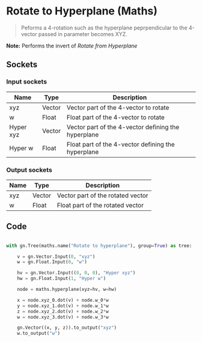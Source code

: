 # Rotate to Hyperplane (Maths)

> Peforms a 4-rotation such as the hyperplane peprpendicular to the 4-vector passed in parameter becomes XYZ.

**Note:** Performs the invert of *Rotate from Hyperplane*

## Sockets

### Input sockets

| Name        | Type        | Description                                                           |
| ----------- | ----------- | --------------------------------------------------------------------- |
| xyz         | Vector      | Vector part of the 4-vector to rotate                                 |
| w           | Float       | Float part of the 4-vector to rotate                                  |
| Hyper xyz   | Vector      | Vector part of the 4-vector defining the hyperplane                   |
| Hyper w     | Float       | Float part of the 4-vector defining the hyperplane                    |

### Output sockets

| Name        | Type        | Description                                                           |
| ----------- | ----------- | --------------------------------------------------------------------- |
| xyz         | Vector      | Vector part of the rotated vector                                     |
| w           | Float       | Float part of the rotated vector                                      |

## Code

``` python

with gn.Tree(maths.name("Rotate to hyperplane"), group=True) as tree:

    v = gn.Vector.Input(0, "xyz")
    w = gn.Float.Input(0, "w")

    hv = gn.Vector.Input((0, 0, 0), "Hyper xyz")
    hw = gn.Float.Input(1, "Hyper w")

    node = maths.hyperplane(xyz=hv, w=hw)

    x = node.xyz_0.dot(v) + node.w_0*w
    y = node.xyz_1.dot(v) + node.w_1*w
    z = node.xyz_2.dot(v) + node.w_2*w
    w = node.xyz_3.dot(v) + node.w_3*w

    gn.Vector((x, y, z)).to_output("xyz")
    w.to_output("w")
        
```

 
